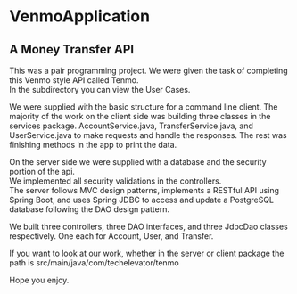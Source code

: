 # VenmoApplication
## A Money Transfer API  

This was a pair programming project. 
We were given the task of completing this Venmo style API called Tenmo.  
In the subdirectory you can view the User Cases.  

We were supplied with the basic structure for a command line client. The majority of the work on the client side was building three classes in the services package. AccountService.java, TransferService.java, and UserService.java to make requests and handle the responses. The rest was finishing methods in the app to print the data.

On the server side we were supplied with a database and the security portion of the api.  
We implemented all security validations in the controllers.   
The server follows MVC design patterns, implements a RESTful API using Spring Boot, and uses Spring JDBC to access and update a PostgreSQL database following the DAO design pattern.  

We built three controllers, three DAO interfaces, and three JdbcDao classes respectively. One each for Account, User, and Transfer.  

If you want to look at our work, whether in the server or client package the path is src/main/java/com/techelevator/tenmo  

Hope you enjoy.
  





